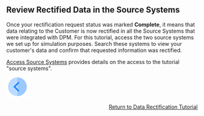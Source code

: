 ## Review Rectified Data in the Source Systems

Once your rectification request status was marked **Complete**, it means that data relating to the Customer is now rectified in all the Source Systems that were integrated with DPM. For this tutorial, access the two source systems we set up for simulation purposes. Search these systems to view your customer's data and confirm that requested information was rectified.

[Access Source Systems](../00_Setup/00_Access_Source_Systems.md) provides details on the access to the tutorial "source systems".

[![Previous](../images/Previous.png)]( 03_05_Rectify_Ensure_Marked_Complete.md)[<p align="right"> Return to Data Rectification Tutorial</p>](03_01_Rectify_Data_Tutorial.md)

